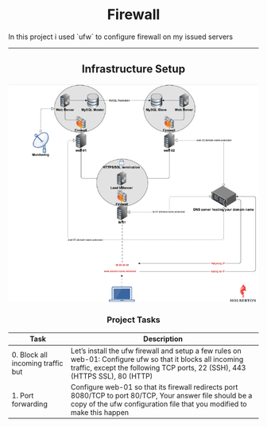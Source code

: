 <center><h1>Firewall</h1></center>
In this project i used `ufw` to configure firewall on my issued servers

---

<center><h2>Infrastructure Setup</h2></center>

![Screenshot](Screenshot%20from%202023-07-17%2018-53-40.png)

<center><h3>Project Tasks</h3></center>

| Task | Description |
| ---- | ----------- |
| 0. Block all incoming traffic but | Let’s install the ufw firewall and setup a few rules on web-01: Configure ufw so that it blocks all incoming traffic, except the following TCP ports, 22 (SSH), 443 (HTTPS SSL), 80 (HTTP) |
| 1. Port forwarding | Configure web-01 so that its firewall redirects port 8080/TCP to port 80/TCP, Your answer file should be a copy of the ufw configuration file that you modified to make this happen |

